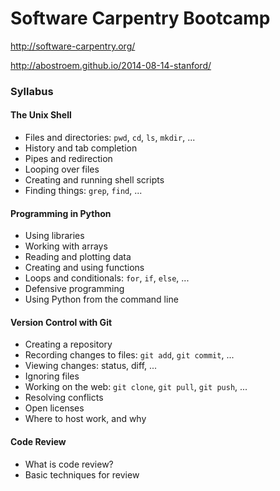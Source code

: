 # Software Carpentry Bootcamp

http://software-carpentry.org/

http://abostroem.github.io/2014-08-14-stanford/

### Syllabus

#### The Unix Shell
- Files and directories: `pwd`, `cd`, `ls`, `mkdir`, ...
- History and tab completion
- Pipes and redirection
- Looping over files
- Creating and running shell scripts
- Finding things: `grep`, `find`, ...

#### Programming in Python
- Using libraries
- Working with arrays
- Reading and plotting data
- Creating and using functions
- Loops and conditionals: `for`, `if`, `else`, ...
- Defensive programming
- Using Python from the command line

#### Version Control with Git
- Creating a repository
- Recording changes to files: `git add`, `git commit`, ...
- Viewing changes: status, diff, ...
- Ignoring files
- Working on the web: `git clone`, `git pull`, `git push`, ...
- Resolving conflicts
- Open licenses
- Where to host work, and why

#### Code Review
- What is code review?
- Basic techniques for review
